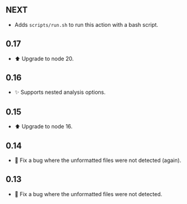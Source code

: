 ## NEXT

- Adds `scripts/run.sh` to run this action with a bash script.

## 0.17

- :arrow_up: Upgrade to node 20.

## 0.16

- :sparkles: Supports nested analysis options.

## 0.15

- :arrow_up: Upgrade to node 16.

## 0.14

- :bug: Fix a bug where the unformatted files were not detected (again).

## 0.13

- :bug: Fix a bug where the unformatted files were not detected.
